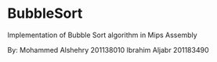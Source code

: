 BubbleSort
==========

Implementation of Bubble Sort algorithm in Mips Assembly

By:
    Mohammed Alshehry   201138010
    Ibrahim Aljabr      201183490
